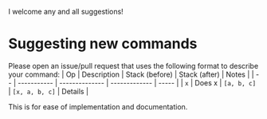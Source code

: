 I welcome any and all suggestions!

# Suggesting new commands
Please open an issue/pull request that uses the following format to describe your command:
| Op | Description | Stack (before) | Stack (after) | Notes |
| -- | ----------- | -------------- | ------------- | ----- |
| `x` | Does x | `[a, b, c]` | `[x, a, b, c]` | Details |

This is for ease of implementation and documentation.
